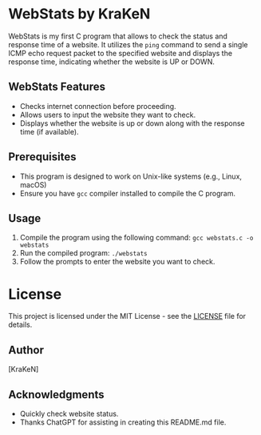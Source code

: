 # WebStats by KraKeN

WebStats is my first C program that allows to check the status and response time of a website. It utilizes the `ping` command to send a single ICMP echo request packet to the specified website and displays the response time, indicating whether the website is UP or DOWN.

## WebStats Features

- Checks internet connection before proceeding.
- Allows users to input the website they want to check.
- Displays whether the website is up or down along with the response time (if available).

## Prerequisites

- This program is designed to work on Unix-like systems (e.g., Linux, macOS)
- Ensure you have `gcc` compiler installed to compile the C program.

## Usage

1. Compile the program using the following command: `gcc webstats.c -o webstats`
2. Run the compiled program: `./webstats`
3. Follow the prompts to enter the website you want to check.

# License

This project is licensed under the MIT License - see the [LICENSE](LICENSE) file for details.

## Author

[KraKeN]

## Acknowledgments

- Quickly check website status.
- Thanks ChatGPT for assisting in creating this README.md file.
